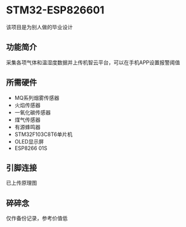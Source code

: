 # STM32-ESP826601
该项目是为别人做的毕业设计
## 功能简介
采集各项气体和温湿度数据并上传机智云平台，可以在手机APP设置报警阈值
## 所需硬件
- MQ系列烟雾传感器
- 火焰传感器
- 一氧化碳传感器
- 煤气传感器
- 有源蜂鸣器
- STM32F103C8T6单片机
- OLED显示屏
- ESP8266 01S
## 引脚连接
已上传原理图
## 碎碎念
仅作备份记录，参考价值低
